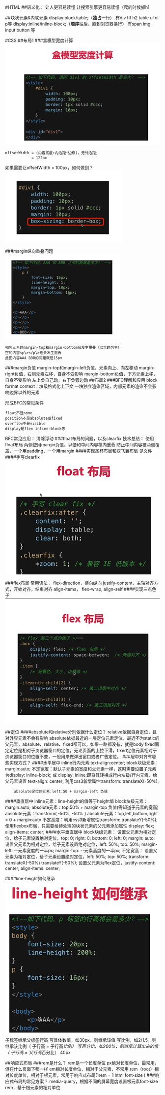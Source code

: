 #HTML
##语义化：
    让人更容易读懂
    让搜索引擎更容易读懂（爬的时候抓h1

##块状元素&内联元素
    display:block/table;（**独占**一行）
        有div h1 h2 table ul ol p等
    display:inline/inline-block;（**顺序**往后，直到浏览器换行）
        有span img input button 等


#CSS
##布局1
###盒模型宽度计算
![节点](css1.png) 

    offsetWidth = (内容宽度+内边距+边框)，无外边距;
                = 122px

如果需要让offsetWidth = 100px，如何做到？
![节点](./css2.png)
  
###margin纵向重叠问题
![节点](./css3.png)

    相邻元素的margin-top和margin-bottom会发生重叠（以大的为主）
    空的内容<p\></p\>也会发生重叠
    此图内容AAA BBB的间距就是15px
###margin负值
    margin-top和margin-left负值，元素向上、向左移动
    margin-right负值，右侧元素左移，自身不受影响
    margin-bottom负值，下方元素上移，自身不受影响 
    左上负自己动，右下负旁边动
##布局2
###BFC理解和应用
block format context：块级格式化上下文
一块独立渲染区域，内部元素的渲染不会影响边界以外的元素

形成BFC的常见条件

    float不是none
    position不是absolute或fixed
    overflow不是visible
    display是flex inline-block等

BFC常见应用：
清除浮动
###float布局的问题，以及clearfix
    技术总结：
        使用float布局
        两侧使用margin负值，以便和中间内容横向重叠
        防止中间内容被两侧覆盖，一个用padding，一个用margin
####实现圣杯布局和双飞翼布局
见文件
####手写clearfix
![节点]( ./css6.png)
    
###flex布局
    常用语法：
        flex-direction，横向纵向
        justify-content，主轴对齐方式，开始对齐，结束对齐
        align-items，
        flex-wrap,
        align-self
####实现三点色子
![节点](./css4.png)

##定位
####absolute和relative分别依据什么定位？
    relative依据自身定位，且对外界元素不会有影响
    absolute依据最近的一层定位元素定位，最近不为static的父元素，absolute、relative、fixed都可以，如果一路都没有，就是body
    fixed固定定位是相对于浏览器窗口的定位，无论页面的上拉下滑，fixed定位元素相对于浏览器窗口的位置不变，一般用来做弹出窗口或者广告定位。
###居中对齐有哪些实现方式？
####水平居中
        inline行内元素:text-align:center;
        block块级元素：margin:auto;
            不定宽度：默认子元素的宽度和父元素一样，这时需要设置子元素为display: inline-block; 或 display: inline;即将其转换成行内块级/行内元素，给父元素设置 text-align: center; 
            利用css3新增属性transform: translateX(-50%);

        absolute定位的元素:left:50 + margin-left 负值
        
####垂直居中 
        inline元素：line-height的值等于height值
        block块级元素：margin:auto;
        absolute元素：top:50% + margin-top 负值(需知道子元素的宽高)
        absolute元素：transform( -50%, -50% )
        absolute元素：top,left,bottom,right = 0 + margin:auto
            不定高度：利用css3新增属性transform: translateY(-50%);
            使用flexbox布局，只需要给待处理的块状元素的父元素添加属性 display: flex; align-items: center;
####水平垂直居中
        block块级元素：
        设置父元素为相对定位，给子元素设置绝对定位，top: 0; right: 0; bottom: 0; left: 0; margin: auto;
        设置父元素为相对定位，给子元素设置绝对定位，left: 50%; top: 50%; margin-left: --元素宽度的一半px; margin-top: --元素高度的一半px;
            不定宽高：
                设置父元素为相对定位，给子元素设置绝对定位，left: 50%; top: 50%; transform: translateX(-50%) translateY(-50%);
                设置父元素为flex定位，justify-content: center; align-items: center;


####line-height如何继承
![节点]( ./css5.png)
子标签继承父标签行高
    写具体数值，如30px，则继承该值
    写比例，如2/1.5，则继承该比例（ 子行高 = 子行高*比例）
    写百分比，如200%，则继承计算出来的值（ 子行高 = 父行高*百分比）
40px

##响应式布局
###rem是什么？
    rem是一个长度单位
        px绝对长度单位，最常用，但在什么页面下都一样
        em相对长度单位，相对于父元素，不常用
        rem（root）相对长度单位，相对于根元素，常用于响应式布局(1rem = 1 html font-size  )
###响应式布局的常见方案？
    media-query，根据不同的屏幕宽度设置根元素font-size
    rem，基于根元素的相对单位
    
